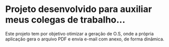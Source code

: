 # Projeto desenvolvido para auxiliar meus colegas de trabalho...

Este projeto tem por objetivo otimizar a geração de O.S, onde a própria aplicação gera o arquivo PDF e envia e-mail com anexo, de forma dinâmica.
